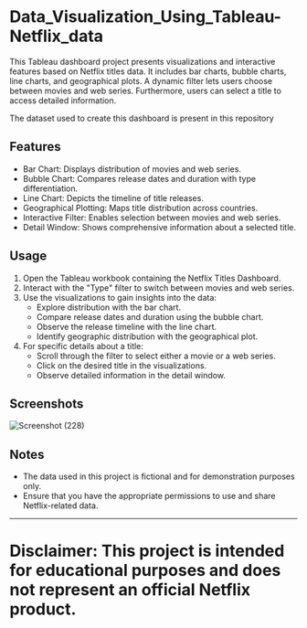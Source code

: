 # Data_Visualization_Using_Tableau-Netflix_data

This Tableau dashboard project presents visualizations and interactive features based on Netflix titles data. It includes bar charts, bubble charts, line charts, and geographical plots. A dynamic filter lets users choose between movies and web series. Furthermore, users can select a title to access detailed information.

The dataset used to create this dashboard is present in this repository
## Features

- Bar Chart: Displays distribution of movies and web series.
- Bubble Chart: Compares release dates and duration with type differentiation.
- Line Chart: Depicts the timeline of title releases.
- Geographical Plotting: Maps title distribution across countries.
- Interactive Filter: Enables selection between movies and web series.
- Detail Window: Shows comprehensive information about a selected title.

## Usage

1. Open the Tableau workbook containing the Netflix Titles Dashboard.
2. Interact with the "Type" filter to switch between movies and web series.
3. Use the visualizations to gain insights into the data:
   - Explore distribution with the bar chart.
   - Compare release dates and duration using the bubble chart.
   - Observe the release timeline with the line chart.
   - Identify geographic distribution with the geographical plot.
4. For specific details about a title:
   - Scroll through the filter to select either a movie or a web series.
   - Click on the desired title in the visualizations.
   - Observe detailed information in the detail window.

## Screenshots

![Screenshot (228)](https://github.com/Paragg99/Data_Visualization_Using_Tableau-Netflix_data/assets/91948118/2b1bf1b4-6e51-4eae-8bb5-b909da80d651)


## Notes

- The data used in this project is fictional and for demonstration purposes only.
- Ensure that you have the appropriate permissions to use and share Netflix-related data.
---

# Disclaimer: This project is intended for educational purposes and does not represent an official Netflix product.
